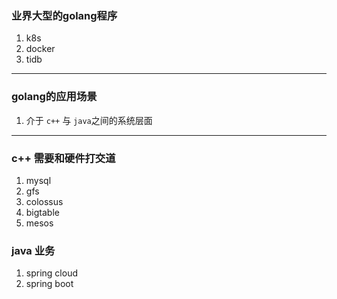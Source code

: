 ### 业界大型的golang程序
1. k8s
2. docker
3. tidb

---

### golang的应用场景
1. 介于 `c++` 与 `java`之间的系统层面

---

### c++ 需要和硬件打交道
1. mysql
2. gfs
3. colossus
3. bigtable
4. mesos

### java 业务
1. spring cloud
2. spring boot

